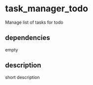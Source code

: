# task_manager_todo
Manage list of tasks for todo

## dependencies
empty

## description
short description